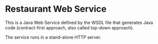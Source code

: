 # Restaurant Web Service

This is a Java Web Service defined by the WSDL file that generates Java code
(contract-first approach, also called top-down approach).

The service runs in a stand-alone HTTP server.